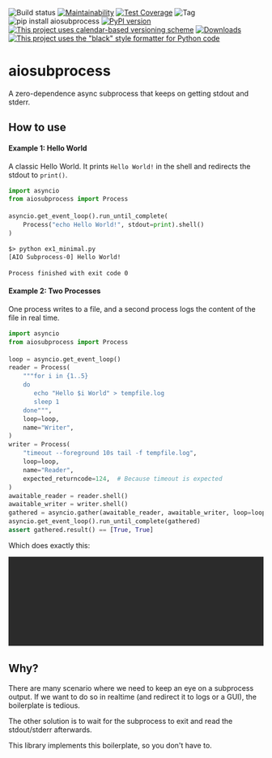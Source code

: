 ![Build status](https://github.com/Mulugruntz/aiosubprocess/workflows/Python%20application/badge.svg)
[![Maintainability](https://api.codeclimate.com/v1/badges/7fbd03d62e85fc10c3d6/maintainability)](https://codeclimate.com/github/Mulugruntz/aiosubprocess/maintainability)
[![Test Coverage](https://api.codeclimate.com/v1/badges/7fbd03d62e85fc10c3d6/test_coverage)](https://codeclimate.com/github/Mulugruntz/aiosubprocess/test_coverage)
![Tag](https://img.shields.io/github/v/tag/Mulugruntz/aiosubprocess.svg)
![pip install aiosubprocess](https://img.shields.io/badge/pip%20install-aiosubprocess-ff69b4.svg)
[![PyPI version](https://img.shields.io/pypi/v/aiosubprocess.svg)](https://pypi.org/project/aiosubprocess/)
[![This project uses calendar-based versioning scheme](https://img.shields.io/badge/calver-YYYY.MM.MINOR-22bfda.svg)](http://calver.org/)
[![Downloads](https://pepy.tech/badge/aiosubprocess)](https://pepy.tech/project/aiosubprocess)
[![This project uses the "black" style formatter for Python code](https://img.shields.io/badge/code%20style-black-000000.svg)](https://github.com/python/black)

# aiosubprocess

A zero-dependence async subprocess that keeps on getting stdout and stderr.

## How to use

#### Example 1: Hello World
A classic Hello World. It prints `Hello World!` in the shell and
redirects the stdout to `print()`.
```python
import asyncio
from aiosubprocess import Process

asyncio.get_event_loop().run_until_complete(
    Process("echo Hello World!", stdout=print).shell()
)
```
```shell
$> python ex1_minimal.py
[AIO Subprocess-0] Hello World!

Process finished with exit code 0
```

#### Example 2: Two Processes
One process writes to a file, and a second process logs the content of the file
in real time.

```python
import asyncio
from aiosubprocess import Process

loop = asyncio.get_event_loop()
reader = Process(
    """for i in {1..5}
    do
       echo "Hello $i World" > tempfile.log
       sleep 1
    done""",
    loop=loop,
    name="Writer",
)
writer = Process(
    "timeout --foreground 10s tail -f tempfile.log",
    loop=loop,
    name="Reader",
    expected_returncode=124,  # Because timeout is expected
)
awaitable_reader = reader.shell()
awaitable_writer = writer.shell()
gathered = asyncio.gather(awaitable_reader, awaitable_writer, loop=loop)
asyncio.get_event_loop().run_until_complete(gathered)
assert gathered.result() == [True, True]
```

Which does exactly this:

![Example animation](https://github.com/Mulugruntz/aiosubprocess/blob/master/docs/example2.gif?raw=true)

## Why?

There are many scenario where we need to keep an eye on
a subprocess output. If we want to do so in realtime 
(and redirect it to logs or a GUI), the boilerplate is
tedious.

The other solution is to wait for the subprocess to
exit and read the stdout/stderr afterwards.

This library implements this boilerplate, so you don't have to.